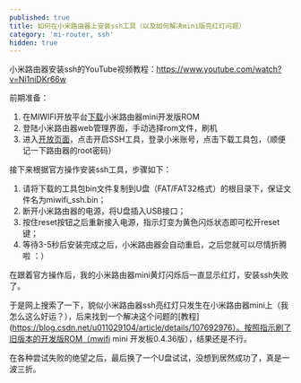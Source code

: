 ```yaml
---
published: true
title: 如何在小米路由器上安装ssh工具（以及如何解决mini版亮红灯问题）
category: 'mi-router, ssh'
hidden: true
---
```

小米路由器安装ssh的YouTube视频教程：https://www.youtube.com/watch?v=Ni1niDKr66w

前期准备：

1. 在MIWIFI开放平台[下载](http://www.miwifi.com/miwifi_download.html)小米路由器mini开发版ROM
2. 登陆小米路由器web管理界面，手动选择rom文件，刷机
3. 进入[开放页面](http://www.miwifi.com/miwifi_open.html)，点击开启SSH工具，登录小米账号，点击下载工具包，（顺便记一下路由器的root密码）

接下来根据官方操作安装ssh工具，步骤如下：

1. 请将下载的工具包bin文件复制到U盘（FAT/FAT32格式）的根目录下，保证文件名为miwifi_ssh.bin；
1. 断开小米路由器的电源，将U盘插入USB接口；
1. 按住reset按钮之后重新接入电源，指示灯变为黄色闪烁状态即可松开reset键；
1. 等待3-5秒后安装完成之后，小米路由器会自动重启，之后您就可以尽情折腾啦 ：）

在跟着官方操作后，我的小米路由器mini黄灯闪烁后一直显示红灯，安装ssh失败了。

于是网上搜索了一下，貌似小米路由器ssh亮红灯只发生在小米路由器mini上（我怎么这么好运？），后来找到一个解决这个问题的[教程](https://blog.csdn.net/u011029104/article/details/107692976）。按照指示刷了旧版本的开发版ROM（mwifi mini 开发板0.4.36版），结果还是不行。

在各种尝试失败的绝望之后，最后换了一个U盘试试，没想到居然成功了，真是一波三折。

